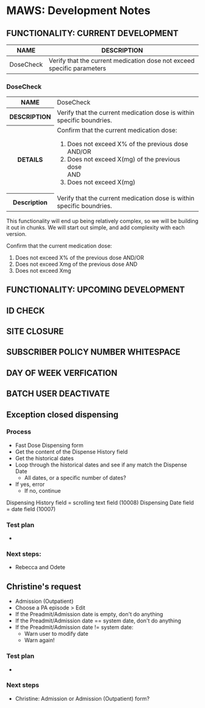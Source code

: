 ﻿# MAWS: Development Notes

## FUNCTIONALITY: CURRENT DEVELOPMENT

| NAME | DESCRIPTION |
| ---- | ----------- |
| DoseCheck | Verify that the current medication dose not exceed specific parameters |


### DoseCheck

<table>
  <tr>
    <th>NAME</th>
    <td>DoseCheck</td>
  </tr>
  <tr>
    <th>DESCRIPTION</th>
    <td>Verify that the current medication dose is within specific boundries.</td>
  </tr>
    <tr>
    <th>DETAILS</th>
    <td>Confirm that the current medication dose:

1. Does not exceed X% of the previous dose<br>
AND/OR
2. Does not exceed X(mg) of the previous dose<br>
AND
3. Does not exceed X(mg)</td>
  </tr>
  <tr>
    <th>Description</th>
    <td>Verify that the current medication dose is within specific boundries.</td>
  </tr>
</table>




This functionality will end up being relatively complex, so we will be building it out in chunks. We will start out simple, and add complexity with each version.

Confirm that the current medication dose:

1. Does not exceed X% of the previous dose
AND/OR
2. Does not exceed Xmg of the previous dose
AND
3. Does not exceed Xmg


## FUNCTIONALITY: UPCOMING DEVELOPMENT

## ID CHECK

## SITE CLOSURE

## SUBSCRIBER POLICY NUMBER WHITESPACE

## DAY OF WEEK VERFICATION

## BATCH USER DEACTIVATE






## Exception closed dispensing

### Process
* Fast Dose Dispensing form
* Get the content of the Dispense History field
* Get the historical dates
* Loop through the historical dates and see if any match the Dispense Date
  * All dates, or a specific number of dates?
* If yes, error
  * If no, continue

Dispensing History field = scrolling text field (10008)
Dispensing Date field = date field (10007)

### Test plan
*

### Next steps:
* Rebecca and Odete

## Christine's request
* Admission (Outpatient)
* Choose a PA episode > Edit
* If the Preadmit/Admission date is empty, don't do anything
* If the Preadmit/Admission date == system date, don't do anything
* If the Preadmit/Admission date != system date:
  * Warn user to modify date
  * Warn again!

### Test plan
*

### Next steps
* Christine: Admission or Admission (Outpatient) form?